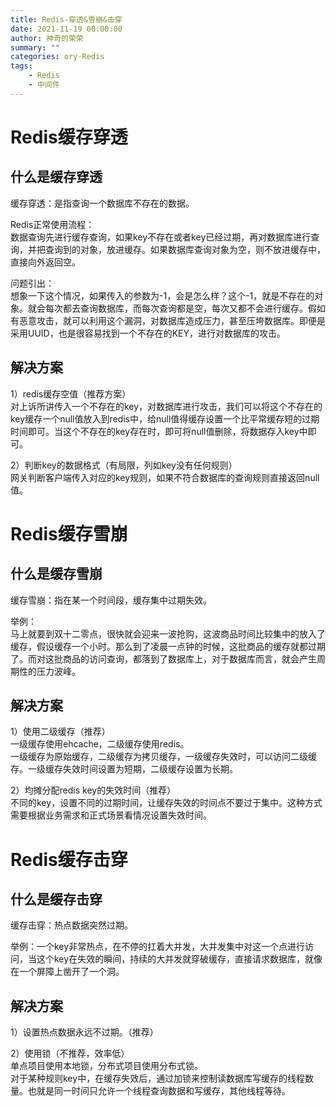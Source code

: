 ```yaml
---
title: Redis-穿透&雪崩&击穿
date: 2021-11-19 00:00:00
author: 神奇的荣荣
summary: ""
categories: ory-Redis
tags: 
    - Redis
    - 中间件
---
```


# Redis缓存穿透

## 什么是缓存穿透

缓存穿透：是指查询一个数据库不存在的数据。

Redis正常使用流程：  
数据查询先进行缓存查询，如果key不存在或者key已经过期，再对数据库进行查询，并把查询到的对象，放进缓存。如果数据库查询对象为空，则不放进缓存中，直接向外返回空。

问题引出：  
想象一下这个情况，如果传入的参数为-1，会是怎么样？这个-1，就是不存在的对象。就会每次都去查询数据库，而每次查询都是空，每次又都不会进行缓存。假如有恶意攻击，就可以利用这个漏洞，对数据库造成压力，甚至压垮数据库。即便是采用UUID，也是很容易找到一个不存在的KEY，进行对数据库的攻击。

## 解决方案

1）redis缓存空值（推荐方案）  
对上诉所讲传入一个不存在的key，对数据库进行攻击，我们可以将这个不存在的key缓存一个null值放入到redis中，给null值得缓存设置一个比平常缓存短的过期时间即可。当这个不存在的key存在时，即可将null值删除，将数据存入key中即可。

2）判断key的数据格式（有局限，列如key没有任何规则）  
网关判断客户端传入对应的key规则，如果不符合数据库的查询规则直接返回null值。

# Redis缓存雪崩

## 什么是缓存雪崩

缓存雪崩：指在某一个时间段，缓存集中过期失效。

举例：  
马上就要到双十二零点，很快就会迎来一波抢购，这波商品时间比较集中的放入了缓存，假设缓存一个小时。那么到了凌晨一点钟的时候，这批商品的缓存就都过期了。而对这批商品的访问查询，都落到了数据库上，对于数据库而言，就会产生周期性的压力波峰。

## 解决方案

1）使用二级缓存（推荐）  
一级缓存使用ehcache，二级缓存使用redis。  
一级缓存为原始缓存，二级缓存为拷贝缓存，一级缓存失效时，可以访问二级缓存。一级缓存失效时间设置为短期，二级缓存设置为长期。

2）均摊分配redis key的失效时间（推荐）  
不同的key，设置不同的过期时间，让缓存失效的时间点不要过于集中。这种方式需要根据业务需求和正式场景看情况设置失效时间。

# Redis缓存击穿

## 什么是缓存击穿

缓存击穿：热点数据突然过期。

举例：一个key非常热点，在不停的扛着大并发，大并发集中对这一个点进行访问，当这个key在失效的瞬间，持续的大并发就穿破缓存，直接请求数据库，就像在一个屏障上凿开了一个洞。

## 解决方案

1）设置热点数据永远不过期。（推荐）  

2）使用锁（不推荐，效率低）  
单点项目使用本地锁，分布式项目使用分布式锁。  
对于某种规则key中，在缓存失效后，通过加锁来控制读数据库写缓存的线程数量。也就是同一时间只允许一个线程查询数据和写缓存，其他线程等待。